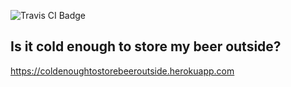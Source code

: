<img src="https://travis-ci.org/HIROSN/is-it-cold-enough-to-store-my-beer-outside.svg" alt="Travis CI Badge"></img>

## Is it cold enough to store my beer outside?
https://coldenoughtostorebeeroutside.herokuapp.com

